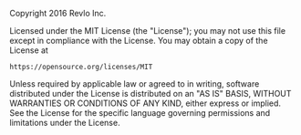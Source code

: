 Copyright 2016 Revlo Inc.

Licensed under the MIT License (the "License"); you may not use this file except in compliance with the License. You may obtain a copy of the License at
```
https://opensource.org/licenses/MIT
```
Unless required by applicable law or agreed to in writing, software distributed under the License is distributed on an "AS IS" BASIS, WITHOUT WARRANTIES OR CONDITIONS OF ANY KIND, either express or implied. See the License for the specific language governing permissions and limitations under the License.
